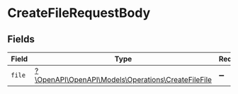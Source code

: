 # CreateFileRequestBody


## Fields

| Field                                                                                           | Type                                                                                            | Required                                                                                        | Description                                                                                     |
| ----------------------------------------------------------------------------------------------- | ----------------------------------------------------------------------------------------------- | ----------------------------------------------------------------------------------------------- | ----------------------------------------------------------------------------------------------- |
| `file`                                                                                          | [?\OpenAPI\OpenAPI\Models\Operations\CreateFileFile](../../Models/Operations/CreateFileFile.md) | :heavy_minus_sign:                                                                              | N/A                                                                                             |